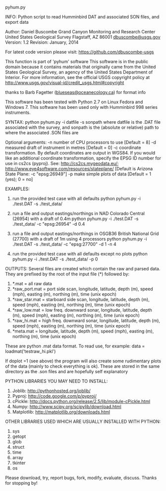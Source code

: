 pyhum.py

INFO:
Python script to read Humminbird DAT and associated SON files, and export data

Author:  Daniel Buscombe
           Grand Canyon Monitoring and Research Center
           United States Geological Survey
           Flagstaff, AZ 86001
           dbuscombe@usgs.gov
Version: 1.2      Revision: January, 2014

For latest code version please visit:
https://github.com/dbuscombe-usgs

This function is part of 'pyhum' software
This software is in the public domain because it contains materials that originally came 
from the United States Geological Survey, an agency of the United States Department of Interior. 
For more information, see the official USGS copyright policy at 
http://www.usgs.gov/visual-id/credit_usgs.html#copyright

thanks to Barb Fagetter (blueseas@oceanecology.ca) for format info

This software has been tested with Python 2.7 on Linux Fedora and Windows 7.
This software has been used only with Humminbird 998 series instruments. 

SYNTAX:
python pyhum.py -i datfile -s sonpath
where datfile is the .DAT file associated with the survey, and sonpath is the (absolute or relative) path to where the associated .SON files are

Optional arguments:
-n number of CPU processors to use [Default = 8]
-d measured draft of instrument in metres [Default = 0]
-c coordinate transformation. By default coordinates are output in WGS84. If you would like an additional coordinate transformation, specify the EPSG ID number for use in cs2cs (pyproj). See: http://cs2cs.mygeodata.eu/; http://www.eye4software.com/resources/stateplane/ [Default is Arizona State Plane: -c "epsg:26949"]
-p make simple plots of data [Default = 1 (yes); 0 = no]

EXAMPLES:
1) run the provided test case with all defaults
python pyhum.py -i ./test.DAT -s ./test_data/

2) run a file and output eastings/northings in NAD Colorado Central (26954) with a draft of 0.4m
python pyhum.py -i ./test.DAT -s ./test_data/ -c "epsg:26954" -d 0.4

3) run a file and output eastings/northings in OSGB36 British National Grid (27700) with a draft of 1m using 4 processors
python pyhum.py -i ./test.DAT -s ./test_data/ -c "epsg:27700" -d 1 -n 4

4) run the provided test case with all defaults except no plots
python pyhum.py -i ./test.DAT -s ./test_data/ -p 0


OUTPUTS:
Several files are created which contain the raw and parsed data. They are prefixed by the root of the input file (*) followed by:
1) *.mat = all raw data
2) *raw_port.mat = port side scan, longitude, latitude, depth (m), speed (mph), easting (m), northing (m), time (unix epoch)
3) *raw_star.mat = starboard side scan, longitude, latitude, depth (m), speed (mph), easting (m), northing (m), time (unix epoch)
4) *raw_low.mat = low freq. downward sonar, longitude, latitude, depth (m), speed (mph), easting (m), northing (m), time (unix epoch)
5) *raw_hi.mat = high freq. downward sonar, longitude, latitude, depth (m), speed (mph), easting (m), northing (m), time (unix epoch)
6) *meta.mat = longitude, latitude, depth (m), speed (mph), easting (m), northing (m), time (unix epoch)

These are python .mat data format. To read use, for example:
data = loadmat('testraw_hi.pkl')

If doplot =1 (see above) the program will also create some rudimentary plots of the data (mainly to check everything is ok). These are stored in the same directory as the .son files and are hopefully self explanatory

PYTHON LIBRARIES YOU MAY NEED TO INSTALL:
1) Joblib: http://pythonhosted.org/joblib/
2) Pyproj: http://code.google.com/p/pyproj/
3) cPickle: http://docs.python.org/release/2.5/lib/module-cPickle.html
4) Numpy: http://www.scipy.org/scipylib/download.html
5) Matplotlib: http://matplotlib.org/downloads.html

OTHER LIBRARIES USED WHICH ARE USUALLY INSTALLED WITH PYTHON:
1) sys
2) getopt
3) glob
4) struct
5) time
6) array
7) tkinter
8) os

Please download, try, report bugs, fork, modify, evaluate, discuss. Thanks for stopping by!

